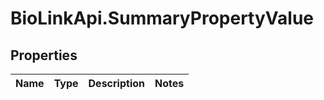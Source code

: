 # BioLinkApi.SummaryPropertyValue

## Properties
Name | Type | Description | Notes
------------ | ------------- | ------------- | -------------



